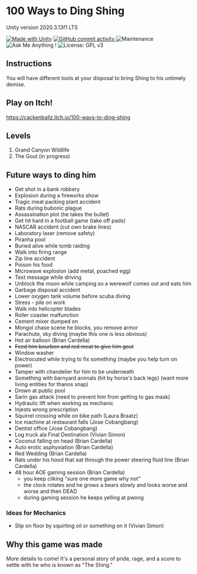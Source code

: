 # 100 Ways to Ding Shing
Unity version 2020.3.13f1 LTS

[![Made with Unity](https://img.shields.io/badge/Made%20with-Unity-57b9d3.svg?style=flat&logo=unity)](https://unity3d.com) [![GitHub commit activity](https://img.shields.io/github/commit-activity/m/aaronmsimon/unity-ding-shing)
](https://github.com/aaronmsimon/unity-ding-shing/pulse/monthly) ![Maintenance](https://img.shields.io/badge/Maintained%3F-yes-brightgreen.svg) ![Ask Me Anything !](https://img.shields.io/badge/Ask%20me-anything-1abc9c.svg) ![License: GPL v3](https://img.shields.io/badge/License-GPLv3-blue.svg)
## Instructions
You will have different tools at your disposal to bring Shing to his untimely demise.

## Play on Itch!
<https://cackenballz.itch.io/100-ways-to-ding-shing>

## Levels
1. Grand Canyon Wildlife
2. The Gout (in progress)

## Future ways to ding him
* Get shot in a bank robbery
* Explosion during a fireworks show
* Tragic meat packing plant accident
* Rats during bubonic plague
* Assassination plot (he takes the bullet)
* Get hit hard in a football game (take off pads)
* NASCAR accident (cut own brake lines)
* Laboratory laser (remove safety)
* Piranha pool
* Buried alive while tomb raiding
* Walk into firing range
* Zip line accident
* Poison his food
* Microwave explosion (add metal, poached egg)
* Text message while driving
* Unblock the moon while camping so a werewolf comes out and eats him
* Garbage disposal accident
* Lower oxygen tank volume before scuba diving
* Stress - pile on work
* Walk into helicopter blades
* Roller coaster malfunction
* Cement mixer dumped on
* Mongol chase scene he blocks, you remove armor
* Parachute, sky diving (maybe this one is less obvious)
* Hot air balloon (Brian Cardella)
* ~~Feed him bourbon and red meat to give him gout~~
* Window washer
* Electrocuted while trying to fix something (maybe you help turn on power)
* Tamper with chandelier for him to be underneath
* Something with barnyard animals (hit by horse's back legs) (want more living entities for thanos snap)
* Drown at public pool
* Sarin gas attack (need to prevent him from getting to gas mask)
* Hydraulic lift when working as mechanic
* Injests wrong prescription
* Squirrel crossing while on bike path (Laura Braatz)
* Ice machine at restaurant falls (Jose Cobangbang)
* Dentist office (Jose Cobangbang)
* Log truck ala Final Destination (Vivian Simon)
* Coconut falling on head (Brian Cardella)
* Auto erotic asphyxiation (Brian Cardella)
* Red Wedding (Brian Cardella)
* Rats under his hood that eat through the power steering fluid line (Brian Cardella)
* 48 hour AOE gaming session (Brian Cardella)
	* you keep cliking "sure one more game why not"
	* the clock rotates and he grows a bears slowly and looks worse and worse and then DEAD
	* during gaming session he keeps yelling at pwong

### Ideas for Mechanics
* Slip on floor by squirting oil or something on it (Vivian Simon)

## Why this game was made
More details to come! It's a personal story of pride, rage, and a score to settle with he who is known as "The Shing."